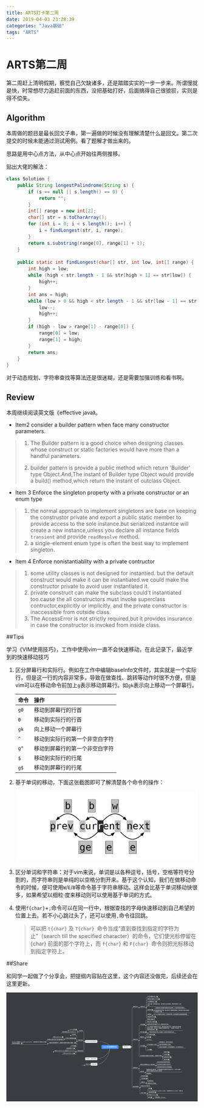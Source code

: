 ```yaml
---
title: ARTS打卡第二周
date: 2019-04-03 23:28:39
categories: "Java基础"
tags: "ARTS"
---
```


# ARTS第二周

第二周赶上清明假期，察觉自己欠缺诸多，还是踏踏实实的一步一步来。所谓慢就是快，时常想尽力追赶前面的东西，没把基础打好，后面搞得自己很狼狈，实则是得不偿失。

<!--more-->

## Algorithm

本周做的题目是最长回文子串，第一遍做的时候没有理解清楚什么是回文。第二次提交的时候未能通过测试用例。看了题解才做出来的。

思路是用中心点方法，从中心点开始往两侧推移。

贴出大佬的解法：

```java
class Solution {
    public String longestPalindrome(String s) {
        if (s == null || s.length() == 0) {
            return "";
        }
        int[] range = new int[2];
        char[] str = s.toCharArray();
        for (int i = 0; i < s.length(); i++) {
            i = findLongest(str, i, range);
        }
        return s.substring(range[0], range[1] + 1);
    }
    
    public static int findLongest(char[] str, int low, int[] range) {
        int high = low;
        while (high < str.length - 1 && str[high + 1] == str[low]) {
            high++;
        }
        int ans = high;
        while (low > 0 && high < str.length - 1 && str[low - 1] == str[high + 1]) {
            low--;
            high++;
        }
        if (high - low > range[1] - range[0]) {
            range[0] = low;
            range[1] = high;
        }
        return ans;
    }
}
```

对于动态规划、字符串查找等算法还是很迷糊，还是需要加强训练和看书啊。

## Review

本周继续阅读英文版《effective java》。

- Item2 consider a builder pattern when face many constructor parameters.

> 1. The Builder pattern is a good choice when designing classes whose construct or static factories would have more than a handful parameters.
>
> 2. builder pattern is provide a public method which return 'Builder' type Object.And,The instant of Builder type Object would provide a build() method,which return the instant of outclass Object.

- Item 3 Enforce the singleton property with a private constructor or an enum type

> 1. the normal approach to implement singletons are base on keeping the construstor private and export a public static member to provide access to the sole instance.but serialized instantce will create a new instance,unless you declare all instance fields `transient` and provide `readResolve` method.
> 2. a single-element enum type is often the best way to implement singleton.

- Item 4 Enforce nonistantiablity with a private contructor

> 1. some utility classes is not designed for instantied. but the default construct would make it can be instantiated.we could make the constructor private to avoid user instantiated it.
> 2. private construct can make the subclass could't instantiated too.cause the all constructors must invoke superclass contructor,explicitly or implicitly. and the private constructor is inaccessible from outside class.
> 3. The AccessError is not strictly required,but it provides insurance in case the constructor is invoked from inside class.

##Tips

学习《VIM使用技巧》，工作中使用vim一直不会快速移动，在此记录下，最近学到的快速移动技巧

1. 区分屏幕行和实际行。例如在工作中编辑baseInfo文件时，其实就是一个实际行，但是这一行的内容非常多，导致在做查找、跳转等动作时很不方便，但是vim可以在移动命令前加上`g`表示移动屏幕行。如`gk`表示向上移动一个屏幕行。

   | 命令 | 操作                           |
   | ---- | ------------------------------ |
   | `g0` | 移动到屏幕行的行首             |
   | `0`  | 移动到实际行的行首             |
   | `gk` | 向上移动一个屏幕行             |
   | `^`  | 移动到实际行的第一个非空白字符 |
   | `g^` | 移动到屏幕行的第一个非空白字符 |
   | `$`  |  移动到实际行的行尾 |
   | `g$` | 移动到屏幕行的行尾 |

2. 基于单词的移动，下面这张截图即可了解清楚各个命令的操作：

   ![](ARTS-2\moveBaseWord.png)

    

3. 区分单词和字符串：对于vim来说，单词是以各种逗号，括号，空格等符号分割的，而字符串则是单纯的以空格分割开来。基于这个认知，我们在做移动命令的时候，便可使用`W`/`E`/`B`等命令基于字符串移动。这样会比基于单词移动快很多，如果希望以细粒·度来移动则可以使用基于单词的方式。

4. 使用`f{char}`+`;`命令可以在同一行中，根据查找的字母快速移动到自己希望的位置上去。若不小心跳过头了，还可以使用`,`命令往回跳。

   > 可以把 `t{char}` 及 `T{char} `命令当成“直到查找到指定的字符为止”（search till 
   > the specified character）的命令，它们使光标停留在 {char} 前面的那个字符上，而
   > `f{char}` 和 `F{char} `命令则把光标移动到指定字符上。



##Share

和同学一起做了个分享会，把提纲内容贴在这里，这个内容还没做完，后续还会在这里更新。

![](ARTS-2\Java-concurrency-in-practice.png)



